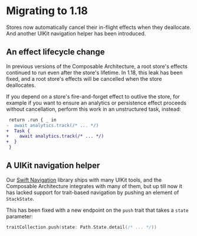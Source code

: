 # Migrating to 1.18

Stores now automatically cancel their in-flight effects when they deallocate. And another UIKit
navigation helper has been introduced.

## An effect lifecycle change

In previous versions of the Composable Architecture, a root store's effects continued to run even
after the store's lifetime. In 1.18, this leak has been fixed, and a root store's effects will be
cancelled when the store deallocates.

If you depend on a store's fire-and-forget effect to outlive the store, for example if you want to
ensure an analytics or persistence effect proceeds without cancellation, perform this work in an
unstructured task, instead:

```diff
 return .run { _ in
-  await analytics.track(/* ... */)
+  Task {
+    await analytics.track(/* ... */)
+  }
 }
```

## A UIKit navigation helper

Our [Swift Navigation](https://github.com/pointfreeco/swift-navigation) library ships with many
UIKit tools, and the Composable Architecture integrates with many of them, but up till now it has
lacked support for trait-based navigation by pushing an element of ``StackState``.

This has been fixed with a new endpoint on the `push` trait that takes a `state` parameter:

```swift
traitCollection.push(state: Path.State.detail(/* ... */))
```
